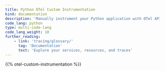 ```yaml
---
title: Python OTel Custom Instrumentation
kind: documentation
description: 'Manually instrument your Python application with OTel API to send custom traces to Datadog.'
code_lang: python
type: multi-code-lang
code_lang_weight: 10
further_reading:
    - link: 'tracing/glossary/'
      tag: 'Documentation'
      text: 'Explore your services, resources, and traces'
---
```


{{% otel-custom-instrumentation %}}

